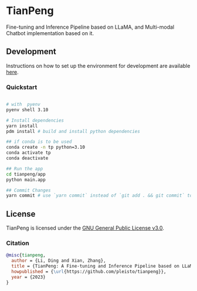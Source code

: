 # TianPeng

Fine-tuning and Inference Pipeline based on LLaMA, and Multi-modal Chatbot implementation based on it.

## Development

Instructions on how to set up the environment for development are available [here](./docs/SETUP_DEV_ENV.md).

### Quickstart

```bash

# with  pyenv
pyenv shell 3.10

# Install dependencies
yarn install
pdm install # build and install python dependencies

## if conda is to be used
conda create -n tp python=3.10
conda activate tp
conda deactivate

## Run the app
cd tianpeng/app
python main.app

## Commit Changes
yarn commit # use `yarn commit` instead of `git add . && git commit` to commit changes
```

## License

TianPeng is licensed under the [GNU General Public License v3.0](./LICENSE).

### Citation

```bibtex
@misc{tianpeng,
  author = {Li, Ding and Xian, Zhang},
  title = {TianPeng: A Fine-tuning and Inference Pipeline based on LLaMA},
  howpublished = {\url{https://github.com/pleisto/tianpeng}},
  year = {2023}
}
```
